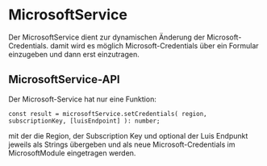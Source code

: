 # MicrosoftService

Der MicrosoftService dient zur dynamischen Änderung der Microsoft-Credentials. damit wird es möglich Microsoft-Credentials über ein Formular einzugeben und dann erst einzutragen.


## MicrosoftService-API

Der Microsoft-Service hat nur eine Funktion:

	const result = microsoftService.setCredentials( region, subscriptionKey, [luisEndpoint] ): number;
	
mit der die Region, der Subscription Key und optional der Luis Endpunkt jeweils als Strings übergeben und als neue Microsoft-Credentials im MicrosoftModule eingetragen werden.
 


